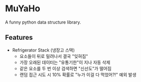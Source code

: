 # MuYaHo

A funny python data structure library.

## Features

- Refrigerator Stack (냉장고 스택)
  - 요소들이 뒤로 밀려나서 결국 "잊혀짐"
  - 가장 오래된 데이터는 "유통기한"이 지나 자동 삭제
  - 같은 요소를 두 번 이상 검색하면 "신선도"가 떨어짐
  - 랜덤 접근 시도 시 10% 확률로 "누가 이걸 다 먹었어?!" 예외 발생
